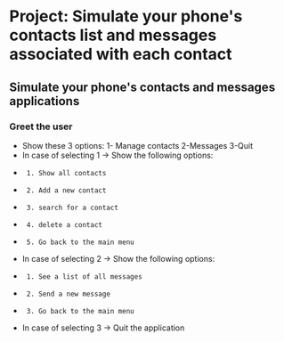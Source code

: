 # Project: Simulate your phone's contacts list and messages associated with each contact
## Simulate your phone's contacts and messages applications

### Greet the user
 * Show these 3 options: 1- Manage contacts  2-Messages  3-Quit
 * In case of selecting 1 -> Show the following options:
 *      1. Show all contacts
 *      2. Add a new contact
 *      3. search for a contact
 *      4. delete a contact
 *      5. Go back to the main menu
 * In case of selecting 2 -> Show the following options:
 *      1. See a list of all messages
 *      2. Send a new message
 *      3. Go back to the main menu
 * In case of selecting 3 -> Quit the application
 
